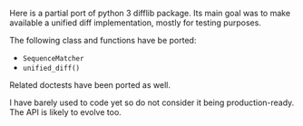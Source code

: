 Here is a partial port of python 3 difflib package. Its main goal was to
make available a unified diff implementation, mostly for testing purposes.

The following class and functions have be ported:

* `SequenceMatcher`
* `unified_diff()`

Related doctests have been ported as well.

I have barely used to code yet so do not consider it being production-ready.
The API is likely to evolve too.
